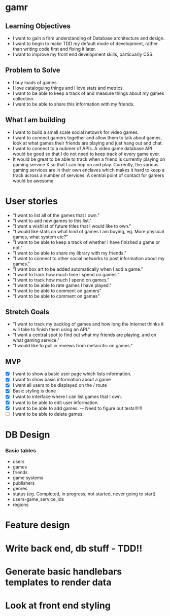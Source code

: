 # gamr
## Learning Objectives
* I want to gain a firm understanding of Database architecture and design.
* I want to begin to make TDD my default mode of development, rather than writing code first and fixing it later.
* I want to improve my front end development skills, particuarly CSS.

## Problem to Solve
* I buy loads of games.
* I love cataloguing things and I love stats and metrics.
* I want to be able to keep a track of and measure things about my games collection.    
* I want to be able to share this information with my friends.

## What I am building
* I want to build a small scale social netowrk for video games.
* I want to connect gamers together and allow them to talk about games, look at what games their friends are playing and just hang out and chat.
* I want to connect to a nubmer of APIs. A video game database API would be good so that I do not need to keep track of every game ever.
* It would be great to be able to track when a friend is currently playing on gaming service X so that I can hop on and play. Currently, the various gaming services are in their own enclaves which makes it hard to keep a track across a number of services. A central point of contact for gamers would be awesome.



# User stories

- "I want to list all of the games that I own."
- "I want to add new games to this list."
- "I want a wishlist of future titles that I would like to own."
- "I would like stats on what kind of games I am buying, eg. More physical games, what system etc?"
- "I want to be able to keep a track of whether I have finished a game or not."
- "I want to be able to share my library with my friends."
- "I want to connect to other social networks to post information about my games."
- "I want box art to be added automatically when I add a game."
- "I want to track how much time I spend on games."
- "I want to track how much I spend on games."
- "I want to be able to rate games I have played."
- "I want to be able to comment on gamers"
- "I want to be able to comment on games"

## Stretch Goals
- "I want to track my backlog of games and how long the Internet thinks it will take to finish them using an API."
- "I want a central spot to find out what my friends are playing, and on what gaming service."
- "I would like to pull in reviews from metacritic on games."

## MVP
- [x] I want to show a basic user page which lists information.
- [x] I want to show basic information about a game
- [x] I want all users to be displayed on the / route
- [x] Basic styling is done
- [x] I want to interface where I can list games that I own.
- [x] I want to be able to edit user information.
- [x] I want to be able to add games. -- Need to figure out tests!!!!!!
- [ ] I want to be able to delete games.

# DB Design
### Basic tables
- users
- games
- friends
- game systems
- publishers
- genres
- status (eg. Completed, in progress, not started, never going to start)
- users-game_service_ids
- regions


# Feature design

# Write back end, db stuff - TDD!!

# Generate basic handlebars templates to render data

# Look at front end styling

